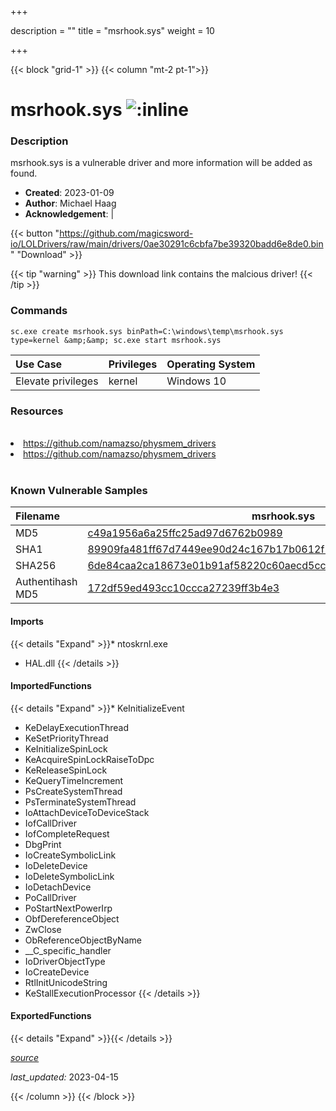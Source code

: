 +++

description = ""
title = "msrhook.sys"
weight = 10

+++


{{< block "grid-1" >}}
{{< column "mt-2 pt-1">}}


# msrhook.sys ![:inline](/images/twitter_verified.png) 


### Description

msrhook.sys is a vulnerable driver and more information will be added as found.

- **Created**: 2023-01-09
- **Author**: Michael Haag
- **Acknowledgement**:  | [](https://twitter.com/)


{{< button "https://github.com/magicsword-io/LOLDrivers/raw/main/drivers/0ae30291c6cbfa7be39320badd6e8de0.bin" "Download" >}}

{{< tip "warning" >}}
This download link contains the malcious driver!
{{< /tip >}}

### Commands

```
sc.exe create msrhook.sys binPath=C:\windows\temp\msrhook.sys type=kernel &amp;&amp; sc.exe start msrhook.sys
```

| Use Case | Privileges | Operating System | 
|:---- | ---- | ---- |
| Elevate privileges | kernel | Windows 10 |

### Resources
<br>
<li><a href=" https://github.com/namazso/physmem_drivers"> https://github.com/namazso/physmem_drivers</a></li>
<li><a href="https://github.com/namazso/physmem_drivers">https://github.com/namazso/physmem_drivers</a></li>
<br>

### Known Vulnerable Samples

| Filename | msrhook.sys |
|:---- | ---- | 
| MD5 | <a href="https://www.virustotal.com/gui/file/c49a1956a6a25ffc25ad97d6762b0989">c49a1956a6a25ffc25ad97d6762b0989</a> |
| SHA1 | <a href="https://www.virustotal.com/gui/file/89909fa481ff67d7449ee90d24c167b17b0612f1">89909fa481ff67d7449ee90d24c167b17b0612f1</a> |
| SHA256 | <a href="https://www.virustotal.com/gui/file/6de84caa2ca18673e01b91af58220c60aecd5cccf269725ec3c7f226b2167492">6de84caa2ca18673e01b91af58220c60aecd5cccf269725ec3c7f226b2167492</a> |
| Authentihash MD5 | <a href="https://www.virustotal.com/gui/search/authentihash%172df59ed493cc10ccca27239ff3b4e3">172df59ed493cc10ccca27239ff3b4e3</a> || Authentihash SHA1 | <a href="https://www.virustotal.com/gui/search/authentihash%ccce82f52142229c88746b06b198ea5c5e058961">ccce82f52142229c88746b06b198ea5c5e058961</a> || Authentihash SHA256 | <a href="https://www.virustotal.com/gui/search/authentihash%37e33b54de1bbe4cf86fa58aeec39084afb35e0cbe5f69c763ecaec1d352daa0">37e33b54de1bbe4cf86fa58aeec39084afb35e0cbe5f69c763ecaec1d352daa0</a> || Signature | ID TECH, VeriSign Class 3 Code Signing 2010 CA, VeriSign   |
#### Imports
{{< details "Expand" >}}* ntoskrnl.exe
* HAL.dll
{{< /details >}}
#### ImportedFunctions
{{< details "Expand" >}}* KeInitializeEvent
* KeDelayExecutionThread
* KeSetPriorityThread
* KeInitializeSpinLock
* KeAcquireSpinLockRaiseToDpc
* KeReleaseSpinLock
* KeQueryTimeIncrement
* PsCreateSystemThread
* PsTerminateSystemThread
* IoAttachDeviceToDeviceStack
* IofCallDriver
* IofCompleteRequest
* DbgPrint
* IoCreateSymbolicLink
* IoDeleteDevice
* IoDeleteSymbolicLink
* IoDetachDevice
* PoCallDriver
* PoStartNextPowerIrp
* ObfDereferenceObject
* ZwClose
* ObReferenceObjectByName
* __C_specific_handler
* IoDriverObjectType
* IoCreateDevice
* RtlInitUnicodeString
* KeStallExecutionProcessor
{{< /details >}}
#### ExportedFunctions
{{< details "Expand" >}}{{< /details >}}



[*source*](https://github.com/magicsword-io/LOLDrivers/tree/main/yaml/msrhook.yaml)

*last_updated:* 2023-04-15








{{< /column >}}
{{< /block >}}
